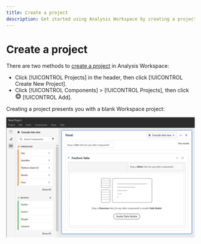 ```yaml
---
title: Create a project
description: Get started using Analysis Workspace by creating a project.
---
```


# Create a project

There are two methods to [create a project](/help/analysis-workspace/home.md) in Analysis Workspace:

* Click [!UICONTROL Projects] in the header, then click [!UICONTROL Create New Project].
* Click [!UICONTROL Components] > [!UICONTROL Projects], then click ![Add](../assets/add.png) [!UICONTROL Add].

Creating a project presents you with a blank Workspace project:

![Blank project](../assets/blank-project.png)

<!-- This page serves as a placeholder for the 'Create project' modal that is currently in the old world. -->
